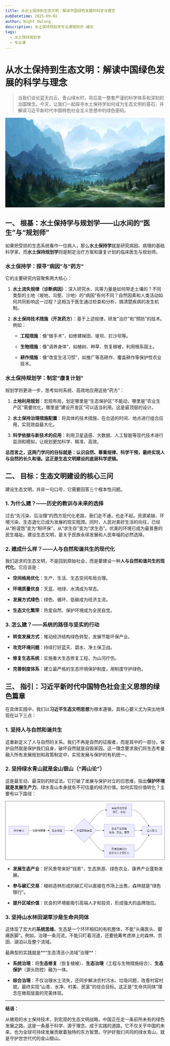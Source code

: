 ```yaml
---
title: 从水土保持到生态文明：解读中国绿色发展的科学与理念
pubDatetime: 2025-09-02
author: Night Owlong
description: 水土保持规划学专业课程知识-绪论
tags:
  - 水土保持规划学
  - 专业课
---
```

# 从水土保持到生态文明：解读中国绿色发展的科学与理念

> 当我们谈论蓝天白云、青山绿水时，背后是一整套严谨的科学体系和深刻的治国理念。今天，让我们一起探寻水土保持学如何成为生态文明的基石，并解读习近平新时代中国特色社会主义思想中的绿色密码。

![]()![landscape.png](../../assets/images/landscape.png)

## 一、 根基：水土保持学与规划学——山水间的“医生”与“规划师”

如果把受损的生态系统看作一位病人，那么**水土保持学**就是研究病因、病理的基础科学家，而**水土保持规划学**则是制定治疗方案和康复计划的临床医生与规划师。

### **水土保持学：探寻“病因”与“药方”**

它的主要研究内容聚焦两大核心：

1. **水土流失规律（诊断病因）**：深入研究水、风等力量是如何带走土壤的？不同类型的土地（坡地、沟壑、沙地）的“病因”有何不同？自然因素和人类活动如何共同影响这一过程？这相当于医生通过检查和分析，搞清楚疾病的发生机制。
    
2. **水土保持技术措施（开发药方）**：基于上述规律，研发“治疗”和“预防”的技术。例如：
    
    - **工程措施**：像“做手术”，如修建梯田、堤坝、拦沙坝等。
        
    - **生物措施**：像“调养身体”，如植树、种草、恢复植被，利用根系固土。
        
    - **耕作措施**：像“改变生活习惯”，如推广等高耕作、覆盖耕作等保护性农业技术。
        

### **水土保持规划学：制定“康复计划”**

规划学则更进一步，思考如何系统、高效地应用这些“药方”：

1. **土地利用规划**：宏观布局，划定哪里是“生态保护区”不能动，哪里是“农业生产区”需要优化，哪里是“建设开发区”可以适当利用。这是最顶层的设计。
    
2. **水土保持治理措施配置**：将具体的技术措施，在合适的时间、地点进行组合应用，实现效益最大化。
    
3. **科学依据与新技术的应用**：利用卫星遥感、大数据、人工智能等现代技术进行监测和模拟，让规划更加科学、精准、高效。
    

**总而言之，这两门学问的目标就是：认识自然、尊重规律、科学干预，最终实现人与自然的长久和谐。这正是生态文明建设的底层科学逻辑。**

## 二、 目标：生态文明建设的核心三问

建设生态文明，并非一句口号，它需要回答三个根本性问题。

### **1. 为什么建？——历史的教训与未来的选择**

过去“先污染、后治理”的西方现代化老路，我们走不通，也走不起。资源紧缺、环境污染、生态退化已成为发展的现实瓶颈。同时，人民对美好生活的向往，已经从“盼温饱”变为“盼环保”，从“求生存”变为“求生态”。优美的环境已成为最普惠的民生福祉。建设生态文明，是关乎民族永续发展和人民幸福的必然选择。

### **2. 建成什么样？——人与自然和谐共生的现代化**

我们追求的生态文明，不是回到原始社会，而是要建设一种**人与自然和谐共生的现代化**。它应该是：

- **空间格局优化**：生产、生活、生态空间布局合理。
    
- **环境质量优良**：天蓝、地绿、水清成为常态。
    
- **发展方式绿色**：绿色、循环、低碳成为经济主流。
    
- **生态文化繁荣**：热爱自然、保护环境成为全民自觉。
    

### **3. 怎么建？——系统的路径与坚实的行动**

- **转变发展方式**：推动经济结构绿色转型，发展节能环保产业。
    
- **攻克环境问题**：持续打好蓝天、碧水、净土保卫战。
    
- **修复生态系统**：实施重大生态修复工程，为山河疗伤。
    
- **完善制度体系**：建立最严格的生态环境保护制度，用制度守护绿色。
    

## 三、 指引：习近平新时代中国特色社会主义思想的绿色篇章

在具体实践中，我们以**习近平生态文明思想**为根本遵循，其核心要义尤为突出地体现在以下三点：

### **1. 坚持人与自然和谐共生**

这重新定义了人与自然的关系。我们不再是自然的征服者，而是其中的一部分。保护自然就是保护我们自身，破坏自然就是自毁家园。这一理念要求我们将生态考量融入所有发展规划和政策制定中，实现发展与保护的有机统一。

### **2. 坚持绿水青山就是金山银山（“两山论”）**

这是最生动、最深刻的辩证法。它打破了发展与保护对立的旧思维，指出**保护环境就是发展生产力**。绿水青山本身就有不可估量的经济价值。如何实现价值转化？主要有以下路径：

![生态效益怎样转化为经济效益](../../assets/images/水土保持规划学/绪论/生态效益怎样转换为经济效益.png)

- **发展生态产业**：好风景带来好“钱景”，生态旅游、绿色农业、康养产业蓬勃发展。
    
- **参与碳汇交易**：植树造林形成的碳汇可以直接在市场上出售，森林就是“绿色银行”。
    
- **提升区域价值**：优良的环境能吸引高端人才和投资，形成强大的品牌效应。
    

### **3. 坚持山水林田湖草沙是生命共同体**

这体现了宏大的**系统思维**。生态是一个环环相扣的有机整体，不能“头痛医头、脚痛医脚”。例如，治理一条河流，不能只盯着河道，还要统筹考虑岸上的森林、农田、湖泊以及整个流域。

最典型的实践就是**“生态清洁小流域”治理**：

- **系统治理**：将**生态修复**（恢复植被）、**生态治理**（工程与生物措施结合）、**生态保护**（源头防控）融为一体。
    
- **综合治理**：不仅治理水土流失，还同步解决农村污水、垃圾问题，改善村容村貌，最终实现“山青、水净、村美、民富”的综合目标。这正是“生命共同体”理念在微观层面的完美体现。
    

---

**结语：**

从微观的水土保持技术，到宏观的生态文明战略，中国正在走一条前所未有的绿色发展之路。这是一条基于科学、源于理念、成于实践的道路，它不仅关乎中国的未来，也为全球可持续发展贡献着独特的东方智慧。守护好我们共同的绿水青山，就是守护世世代代的金山银山。
